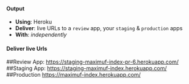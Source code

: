 #### Output
- **Using**: Heroku
- **Deliver**: live URLs to a `review` app, your `staging` & `production` apps
- **With**: *independently*

#### Deliver live Urls
##Review App:
https://staging-maximuf-index-pr-6.herokuapp.com/
##Staging App:
https://staging-maximuf-index.herokuapp.com/
##Production
https://maximuf-index.herokuapp.com/